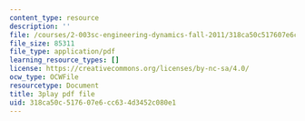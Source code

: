 ```yaml
---
content_type: resource
description: ''
file: /courses/2-003sc-engineering-dynamics-fall-2011/318ca50c517607e6cc634d3452c080e1_f1pxiNDTyHc.pdf
file_size: 85311
file_type: application/pdf
learning_resource_types: []
license: https://creativecommons.org/licenses/by-nc-sa/4.0/
ocw_type: OCWFile
resourcetype: Document
title: 3play pdf file
uid: 318ca50c-5176-07e6-cc63-4d3452c080e1
---
```


